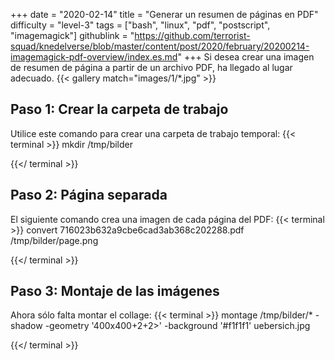 +++
date = "2020-02-14"
title = "Generar un resumen de páginas en PDF"
difficulty = "level-3"
tags = ["bash", "linux", "pdf", "postscript", "imagemagick"]
githublink = "https://github.com/terrorist-squad/knedelverse/blob/master/content/post/2020/february/20200214-imagemagick-pdf-overview/index.es.md"
+++
Si desea crear una imagen de resumen de página a partir de un archivo PDF, ha llegado al lugar adecuado.
{{< gallery match="images/1/*.jpg" >}}

## Paso 1: Crear la carpeta de trabajo
Utilice este comando para crear una carpeta de trabajo temporal:
{{< terminal >}}
mkdir /tmp/bilder

{{</ terminal >}}

## Paso 2: Página separada
El siguiente comando crea una imagen de cada página del PDF:
{{< terminal >}}
convert 716023b632a9cbe6cad3ab368c202288.pdf /tmp/bilder/page.png

{{</ terminal >}}

## Paso 3: Montaje de las imágenes
Ahora sólo falta montar el collage:
{{< terminal >}}
montage /tmp/bilder/* -shadow -geometry '400x400+2+2>' -background '#f1f1f1' uebersich.jpg

{{</ terminal >}}
